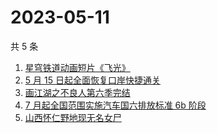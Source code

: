 # 2023-05-11

共 5 条

<!-- BEGIN ZHIHUSEARCH -->
<!-- 最后更新时间 Thu May 11 2023 13:10:48 GMT+0800 (China Standard Time) -->
1. [星穹铁道动画短片《飞光》](https://www.zhihu.com/search?q=星穹铁道动画短片《飞光》)
1. [5 月 15 日起全面恢复口岸快捷通关](https://www.zhihu.com/search?q=5%20月%2015%20日起全面恢复口岸快捷通关)
1. [画江湖之不良人第六季完结](https://www.zhihu.com/search?q=画江湖之不良人第六季完结)
1. [7 月起全国范围实施汽车国六排放标准 6b 阶段](https://www.zhihu.com/search?q=7%20月起全国范围实施汽车国六排放标准%206b%20阶段)
1. [山西怀仁野地现无名女尸](https://www.zhihu.com/search?q=山西怀仁野地现无名女尸)
<!-- END ZHIHUSEARCH -->

